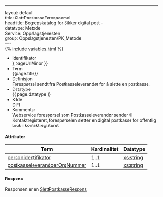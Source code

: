 -----

layout: default  
title: SlettPostkasseForespoersel  
headtitle: Begrepskatalog for Sikker digital post -  
datatype: Metode  
Service: Oppslagstjenesten  
group: Oppslagstjenesten/PK\_Metode  
—-  
{% include variables.html %}

  - Identifikator  
    <span style="{ pageUrlMinor ;">[}]({{)</span> pageUrlMinor }}
  - Term  
    {{page.title}}
  - Definisjon  
    Forespørsel sendt fra Postkasseleverandør for å slette en postkasse.
  - Datatype  
    {{ page.datatype }}
  - Kilde  
    DIFI
  - Kommentar  
    Webservice forespørsel som Postkasseleverandør sender til
    Kontaktregisteret, forespørselen sletter en digital postkasse for
    offentlig bruk i kontaktregisteret

#### Attributer

| Term                                                              | Kardinalitet | Datatype                                              |
| ----------------------------------------------------------------- | ------------ | ----------------------------------------------------- |
| [personidentifikator](/Felles/personidentifikator)                | 1..1         | [xs:string](http://www.w3.org/TR/xmlschema-2/#string) |
| [postkasseleverandoerOrgNummer](/Felles/virksomhetsidentifikator) | 1..1         | [xs:string](http://www.w3.org/TR/xmlschema-2/#string) |

#### Respons

Responsen er en [SlettPostkasseRespons](SlettPostkasseRespons)
